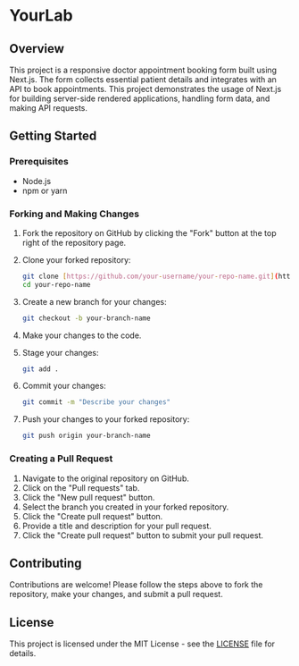 # YourLab

## Overview
This project is a responsive doctor appointment booking form built using Next.js. The form collects essential patient details and integrates with an API to book appointments. This project demonstrates the usage of Next.js for building server-side rendered applications, handling form data, and making API requests.



## Getting Started

### Prerequisites
- Node.js
- npm or yarn



### Forking and Making Changes
1. Fork the repository on GitHub by clicking the "Fork" button at the top right of the repository page.

2. Clone your forked repository:
    ```bash
    git clone [https://github.com/your-username/your-repo-name.git](https://github.com/YouLab2024/YourLab_User_Page.git)
    cd your-repo-name
    ```

3. Create a new branch for your changes:
    ```bash
    git checkout -b your-branch-name
    ```

4. Make your changes to the code.

5. Stage your changes:
    ```bash
    git add .
    ```

6. Commit your changes:
    ```bash
    git commit -m "Describe your changes"
    ```

7. Push your changes to your forked repository:
    ```bash
    git push origin your-branch-name
    ```

### Creating a Pull Request
1. Navigate to the original repository on GitHub.
2. Click on the "Pull requests" tab.
3. Click the "New pull request" button.
4. Select the branch you created in your forked repository.
5. Click the "Create pull request" button.
6. Provide a title and description for your pull request.
7. Click the "Create pull request" button to submit your pull request.

## Contributing
Contributions are welcome! Please follow the steps above to fork the repository, make your changes, and submit a pull request.

## License
This project is licensed under the MIT License - see the [LICENSE](LICENSE) file for details.
